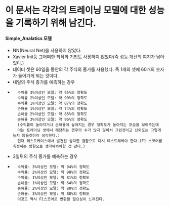 # 이 문서는 각각의 트레이닝 모델에 대한 성능을 기록하기 위해 남긴다.

#### Simple_Analatics 모델
- NN(Neural Net)을 사용하지 않았다.
- Xavier Init등 그어떠한 최적화 기법도 사용하지 않았다(즉 성능 개선의 여지가 남아있다.)
- 데이터 셋은 60일을 동안의 각 주식의 종가를 사용했다. 즉 1개의 셋에 60개의 숫자가 들어가게 되는 것이다.
- 내일의 주식 종가를 예측하는 경우
-       
        수익률 3%이상인 모델: 약 95%의 정확도
        수익률 2%이상인 모델: 약 90%의 정확도
        수익률 1%이상인 모델: 약 87%의 정확도
        손해율 1%이상인 모델: 약 74%의 정확도
        손해율 2%이상인 모델: 약 86%의 정확도
        손해율 3%이상인 모델: 약 96%의 정확도
        (수익률이 높아지거나 손해율이 높아지는 경우 정확도가 높아지는 모습을 보여주는데
        이는 트레이닝 셋에서 해당하는 경우의 수가 많지 않아서 그런것이고 신뢰도는 그렇게 높지 않을것이라 생각한다.)
        현재 테스트케이스에서 발견된 심각한 결함으로 다시 테스트해봐야 한다.(F1 스코어를 측정하는 방향으로 생각해봐야할 것 같다.)
        
- 3일뒤의 주식 종가를 예측하는 경우
-
        수익률: 3%이상인 모델: 약 94%의 정확도
        수익률: 2%이상인 모델: 약 90%의 정확도
        수익률: 1%이상인 모델: 약 81%의 정확도
        손해율: 1%이상인 모델: 약 64%의 정확도
        손해율: 2%이상인 모델: 약 80%의 정확도
        손해율: 3%이상인 모델: 약 88%의 정확도
        이것도 역시 F1스코어로 변환할 필요성이 느껴진다.
